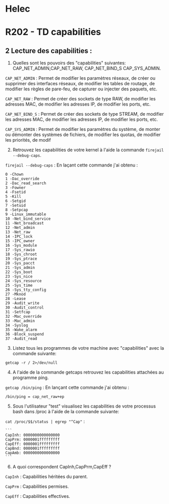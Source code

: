 # Helec
# R202 - TD capabilities

## 2 Lecture des capabilities :
1. Quelles sont les pouvoirs des "capabilities" suivantes: CAP_NET_ADMIN,CAP_NET_RAW, CAP_NET_BIND_S
CAP_SYS_ADMIN.

`` CAP_NET_ADMIN `` : Permet de modifier les paramètres réseaux, de créer ou supprimer des interfaces réseaux, de modifier les tables de routage, de modifier les règles de pare-feu, de capturer ou injecter des paquets, etc.

`` CAP_NET_RAW `` : Permet de créer des sockets de type RAW, de modifier les adresses MAC, de modifier les adresses IP, de modifier les ports, etc.

`` CAP_NET_BIND_S `` : Permet de créer des sockets de type STREAM, de modifier les adresses MAC, de modifier les adresses IP, de modifier les ports, etc.

`` CAP_SYS_ADMIN `` : Permet de modifier les paramètres du système, de monter ou démonter des systèmes de fichiers, de modifier les quotas, de modifier les priorités, de modif 

2. Retrouvez les capabilities de votre kernel à l'aide la commande ``firejail --debug-caps``.

``firejail --debug-caps`` : En laçant cette commande j'ai obtenu :
```
0 -Chown
1 -Dac_override
2 -Dac_read_search
3 -Fowner
4 -Fsetid
5 -Kill
6 -Setgid
7 -Setuid
8 -Setpcap
9 -Linux_immutable
10 -Net_bind_service
11 -Net_broadcast
12 -Net_admin
13 -Net_raw
14 -IPC_lock
15 -IPC_owner
16 -Sys_module
17 -Sys_rawio
18 -Sys_chroot
19 -Sys_ptrace
20 -Sys_pacct
21 -Sys_admin
22 -Sys_boot
23 -Sys_nice
24 -Sys_resource
25 -Sys_time
26 -Sys_tty_config
27 -Mknod
28 -Lease
29 -Audit_write
30 -Audit_control
31 -Setfcap
32 -Mac_override
33 -Mac_admin
34 -Syslog
35 -Wake_alarm
36 -Block_suspend
37 -Audit_read
```

3. Listez tous les programmes de votre machine avec "capabilities" avec la commande suivante:

``getcap -r / 2>/dev/null``

4. A l'aide de la commande getcaps retrouvez les capabilities attachées au programme ping.

``getcap /bin/ping`` : En lançant cette commande j'ai obtenu :
```
/bin/ping = cap_net_raw+ep
```

5. Sous l'utilisateur "test" visualisez les capabilities de votre processus bash dans /proc à l'aide de la
commande suivante:

``cat /proc/$$/status | egrep "^Cap"`` :
    
    ```
    CapInh: 0000000000000000
    CapPrm: 0000001fffffffff
    CapEff: 0000001fffffffff
    CapBnd: 0000001fffffffff
    CapAmb: 0000000000000000
    ```

6. A quoi correspondent CapInh,CapPrm,CapEff ?

``CapInh`` : Capabilities héritées du parent.

``CapPrm`` : Capabilities permises.

``CapEff`` : Capabilities effectives.


